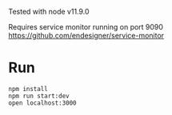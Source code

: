 Tested with node v11.9.0

Requires service monitor running on port 9090
https://github.com/endesigner/service-monitor

# Run
```
npm install
npm run start:dev
open localhost:3000
```
